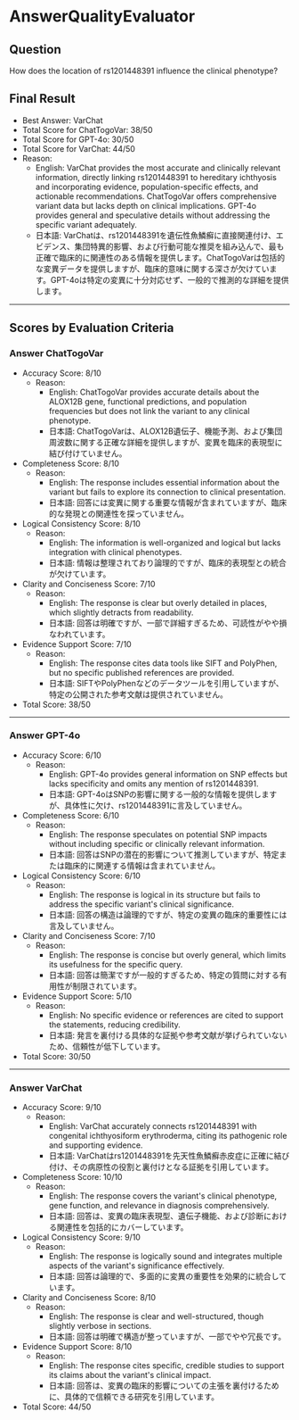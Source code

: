 # AnswerQualityEvaluator

## Question

How does the location of rs1201448391 influence the clinical phenotype?

## Final Result

- Best Answer: VarChat
- Total Score for ChatTogoVar: 38/50
- Total Score for GPT-4o: 30/50
- Total Score for VarChat: 44/50
- Reason:
  - English: VarChat provides the most accurate and clinically relevant information, directly linking rs1201448391 to hereditary ichthyosis and incorporating evidence, population-specific effects, and actionable recommendations. ChatTogoVar offers comprehensive variant data but lacks depth on clinical implications. GPT-4o provides general and speculative details without addressing the specific variant adequately.
  - 日本語: VarChatは、rs1201448391を遺伝性魚鱗癬に直接関連付け、エビデンス、集団特異的影響、および行動可能な推奨を組み込んで、最も正確で臨床的に関連性のある情報を提供します。ChatTogoVarは包括的な変異データを提供しますが、臨床的意味に関する深さが欠けています。GPT-4oは特定の変異に十分対応せず、一般的で推測的な詳細を提供します。

---

## Scores by Evaluation Criteria

### Answer ChatTogoVar
- Accuracy Score: 8/10
  - Reason: 
    - English: ChatTogoVar provides accurate details about the ALOX12B gene, functional predictions, and population frequencies but does not link the variant to any clinical phenotype.
    - 日本語: ChatTogoVarは、ALOX12B遺伝子、機能予測、および集団周波数に関する正確な詳細を提供しますが、変異を臨床的表現型に結び付けていません。
- Completeness Score: 8/10
  - Reason: 
    - English: The response includes essential information about the variant but fails to explore its connection to clinical presentation.
    - 日本語: 回答には変異に関する重要な情報が含まれていますが、臨床的な発現との関連性を探っていません。
- Logical Consistency Score: 8/10
  - Reason: 
    - English: The information is well-organized and logical but lacks integration with clinical phenotypes.
    - 日本語: 情報は整理されており論理的ですが、臨床的表現型との統合が欠けています。
- Clarity and Conciseness Score: 7/10
  - Reason: 
    - English: The response is clear but overly detailed in places, which slightly detracts from readability.
    - 日本語: 回答は明確ですが、一部で詳細すぎるため、可読性がやや損なわれています。
- Evidence Support Score: 7/10
  - Reason: 
    - English: The response cites data tools like SIFT and PolyPhen, but no specific published references are provided.
    - 日本語: SIFTやPolyPhenなどのデータツールを引用していますが、特定の公開された参考文献は提供されていません。
- Total Score: 38/50

---

### Answer GPT-4o
- Accuracy Score: 6/10
  - Reason: 
    - English: GPT-4o provides general information on SNP effects but lacks specificity and omits any mention of rs1201448391.
    - 日本語: GPT-4oはSNPの影響に関する一般的な情報を提供しますが、具体性に欠け、rs1201448391に言及していません。
- Completeness Score: 6/10
  - Reason: 
    - English: The response speculates on potential SNP impacts without including specific or clinically relevant information.
    - 日本語: 回答はSNPの潜在的影響について推測していますが、特定または臨床的に関連する情報は含まれていません。
- Logical Consistency Score: 6/10
  - Reason: 
    - English: The response is logical in its structure but fails to address the specific variant's clinical significance.
    - 日本語: 回答の構造は論理的ですが、特定の変異の臨床的重要性には言及していません。
- Clarity and Conciseness Score: 7/10
  - Reason: 
    - English: The response is concise but overly general, which limits its usefulness for the specific query.
    - 日本語: 回答は簡潔ですが一般的すぎるため、特定の質問に対する有用性が制限されています。
- Evidence Support Score: 5/10
  - Reason: 
    - English: No specific evidence or references are cited to support the statements, reducing credibility.
    - 日本語: 発言を裏付ける具体的な証拠や参考文献が挙げられていないため、信頼性が低下しています。
- Total Score: 30/50

---

### Answer VarChat
- Accuracy Score: 9/10
  - Reason: 
    - English: VarChat accurately connects rs1201448391 with congenital ichthyosiform erythroderma, citing its pathogenic role and supporting evidence.
    - 日本語: VarChatはrs1201448391を先天性魚鱗癬赤皮症に正確に結び付け、その病原性の役割と裏付けとなる証拠を引用しています。
- Completeness Score: 10/10
  - Reason: 
    - English: The response covers the variant's clinical phenotype, gene function, and relevance in diagnosis comprehensively.
    - 日本語: 回答は、変異の臨床表現型、遺伝子機能、および診断における関連性を包括的にカバーしています。
- Logical Consistency Score: 9/10
  - Reason: 
    - English: The response is logically sound and integrates multiple aspects of the variant's significance effectively.
    - 日本語: 回答は論理的で、多面的に変異の重要性を効果的に統合しています。
- Clarity and Conciseness Score: 8/10
  - Reason: 
    - English: The response is clear and well-structured, though slightly verbose in sections.
    - 日本語: 回答は明確で構造が整っていますが、一部でやや冗長です。
- Evidence Support Score: 8/10
  - Reason: 
    - English: The response cites specific, credible studies to support its claims about the variant's clinical impact.
    - 日本語: 回答は、変異の臨床的影響についての主張を裏付けるために、具体的で信頼できる研究を引用しています。
- Total Score: 44/50